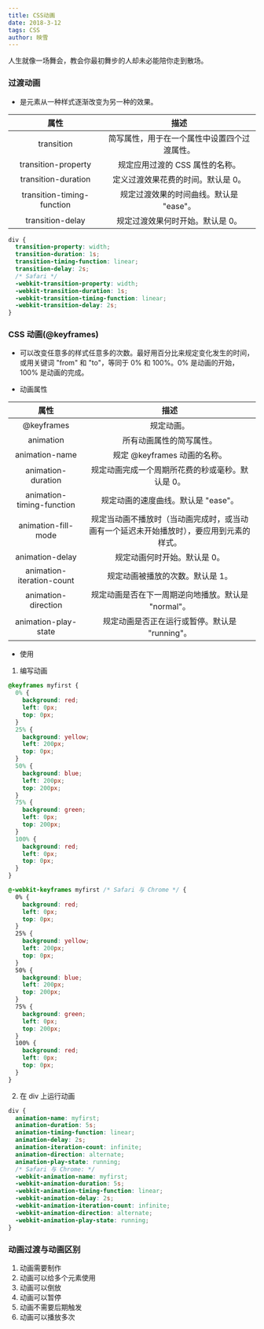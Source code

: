 ```yaml
---
title: CSS动画
date: 2018-3-12
tags: CSS
author: 映雪
---
```


人生就像一场舞会，教会你最初舞步的人却未必能陪你走到散场。

<!--more-->

### 过渡动画

- 是元素从一种样式逐渐改变为另一种的效果。

|            属性            |                     描述                     |
| :------------------------: | :------------------------------------------: |
|         transition         | 简写属性，用于在一个属性中设置四个过渡属性。 |
|    transition-property     |       规定应用过渡的 CSS 属性的名称。        |
|    transition-duration     |      定义过渡效果花费的时间。默认是 0。      |
| transition-timing-function |   规定过渡效果的时间曲线。默认是 "ease"。    |
|      transition-delay      |       规定过渡效果何时开始。默认是 0。       |

```css
div {
  transition-property: width;
  transition-duration: 1s;
  transition-timing-function: linear;
  transition-delay: 2s;
  /* Safari */
  -webkit-transition-property: width;
  -webkit-transition-duration: 1s;
  -webkit-transition-timing-function: linear;
  -webkit-transition-delay: 2s;
}
```

### CSS 动画(@keyframes)

- 可以改变任意多的样式任意多的次数。最好用百分比来规定变化发生的时间，或用关键词 "from" 和 "to"，等同于 0% 和 100%。0% 是动画的开始，100% 是动画的完成。

- 动画属性

|           属性            |                                           描述                                           |
| :-----------------------: | :--------------------------------------------------------------------------------------: |
|        @keyframes         |                                        规定动画。                                        |
|         animation         |                                 所有动画属性的简写属性。                                 |
|      animation-name       |                               规定 @keyframes 动画的名称。                               |
|    animation-duration     |                     规定动画完成一个周期所花费的秒或毫秒。默认是 0。                     |
| animation-timing-function |                           规定动画的速度曲线。默认是 "ease"。                            |
|    animation-fill-mode    | 规定当动画不播放时（当动画完成时，或当动画有一个延迟未开始播放时），要应用到元素的样式。 |
|      animation-delay      |                               规定动画何时开始。默认是 0。                               |
| animation-iteration-count |                             规定动画被播放的次数。默认是 1。                             |
|    animation-direction    |                   规定动画是否在下一周期逆向地播放。默认是 "normal"。                    |
|   animation-play-state    |                      规定动画是否正在运行或暂停。默认是 "running"。                      |

- 使用

1. 编写动画

```css
@keyframes myfirst {
  0% {
    background: red;
    left: 0px;
    top: 0px;
  }
  25% {
    background: yellow;
    left: 200px;
    top: 0px;
  }
  50% {
    background: blue;
    left: 200px;
    top: 200px;
  }
  75% {
    background: green;
    left: 0px;
    top: 200px;
  }
  100% {
    background: red;
    left: 0px;
    top: 0px;
  }
}

@-webkit-keyframes myfirst /* Safari 与 Chrome */ {
  0% {
    background: red;
    left: 0px;
    top: 0px;
  }
  25% {
    background: yellow;
    left: 200px;
    top: 0px;
  }
  50% {
    background: blue;
    left: 200px;
    top: 200px;
  }
  75% {
    background: green;
    left: 0px;
    top: 200px;
  }
  100% {
    background: red;
    left: 0px;
    top: 0px;
  }
}
```

2. 在 div 上运行动画

```css
div {
  animation-name: myfirst;
  animation-duration: 5s;
  animation-timing-function: linear;
  animation-delay: 2s;
  animation-iteration-count: infinite;
  animation-direction: alternate;
  animation-play-state: running;
  /* Safari 与 Chrome: */
  -webkit-animation-name: myfirst;
  -webkit-animation-duration: 5s;
  -webkit-animation-timing-function: linear;
  -webkit-animation-delay: 2s;
  -webkit-animation-iteration-count: infinite;
  -webkit-animation-direction: alternate;
  -webkit-animation-play-state: running;
}
```

### 动画过渡与动画区别

1. 动画需要制作
2. 动画可以给多个元素使用
3. 动画可以倒放
4. 动画可以暂停
5. 动画不需要后期触发
6. 动画可以播放多次